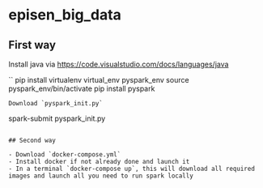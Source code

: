 # episen_big_data

## First way

Install java via https://code.visualstudio.com/docs/languages/java


``
pip install virtualenv
virtual_env pyspark_env
source pyspark_env/bin/activate
pip install pyspark
```
Download `pyspark_init.py`

```
spark-submit pyspark_init.py
```

## Second way

- Download `docker-compose.yml`
- Install docker if not already done and launch it
- In a terminal `docker-compose up`, this will download all required images and launch all you need to run spark locally
